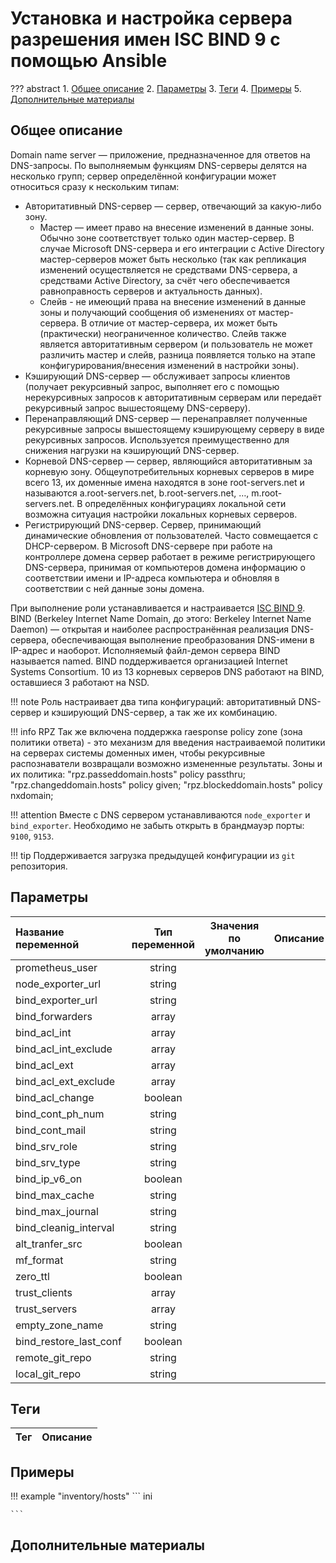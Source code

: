 # Установка и настройка сервера разрешения имен ISC BIND 9 с помощью Ansible

??? abstract
    1. [Общее описание](#общее-описание)
    2. [Параметры](#параметры)
    3. [Теги](#теги)
    4. [Примеры](#примеры)
    5. [Дополнительные материалы](#дополнительные-материалы)

## Общее описание
Domain name server — приложение, предназначенное для ответов на DNS-запросы. По выполняемым функциям DNS-серверы делятся на несколько групп; сервер определённой конфигурации может относиться сразу к нескольким типам:

* Авторитативный DNS-сервер — сервер, отвечающий за какую-либо зону.
    * Мастер — имеет право на внесение изменений в данные зоны. Обычно зоне соответствует только один мастер-сервер. В случае Microsoft DNS-сервера и его интеграции с Active Directory мастер-серверов может быть несколько (так как репликация изменений осуществляется не средствами DNS-сервера, а средствами Active Directory, за счёт чего обеспечивается равноправность серверов и актуальность данных).
    * Слейв - не имеющий права на внесение изменений в данные зоны и получающий сообщения об изменениях от мастер-сервера. В отличие от мастер-сервера, их может быть (практически) неограниченное количество. Слейв также является авторитативным сервером (и пользователь не может различить мастер и слейв, разница появляется только на этапе конфигурирования/внесения изменений в настройки зоны).
* Кэширующий DNS-сервер — обслуживает запросы клиентов (получает рекурсивный запрос, выполняет его с помощью нерекурсивных запросов к авторитативным серверам или передаёт рекурсивный запрос вышестоящему DNS-серверу).
* Перенаправляющий DNS-сервер — перенаправляет полученные рекурсивные запросы вышестоящему кэширующему серверу в виде рекурсивных запросов. Используется преимущественно для снижения нагрузки на кэширующий DNS-сервер.
* Корневой DNS-сервер — сервер, являющийся авторитативным за корневую зону. Общеупотребительных корневых серверов в мире всего 13, их доменные имена находятся в зоне root-servers.net и называются a.root-servers.net, b.root-servers.net, …, m.root-servers.net. В определённых конфигурациях локальной сети возможна ситуация настройки локальных корневых серверов.
* Регистрирующий DNS-сервер. Сервер, принимающий динамические обновления от пользователей. Часто совмещается с DHCP-сервером. В Microsoft DNS-сервере при работе на контроллере домена сервер работает в режиме регистрирующего DNS-сервера, принимая от компьютеров домена информацию о соответствии имени и IP-адреса компьютера и обновляя в соответствии с ней данные зоны домена.

При выполнение роли устанавливается и настраивается [ISC BIND 9](https://www.isc.org/bind/). BIND (Berkeley Internet Name Domain, до этого: Berkeley Internet Name Daemon) — открытая и наиболее распространённая реализация DNS-сервера, обеспечивающая выполнение преобразования DNS-имени в IP-адрес и наоборот. Исполняемый файл-демон сервера BIND называется named. BIND поддерживается организацией Internet Systems Consortium. 10 из 13 корневых серверов DNS работают на BIND, оставшиеся 3 работают на NSD.

!!! note
    Роль настраивает два типа конфигураций: авторитативный DNS-сервер и кэширующий DNS-сервер, а так же их комбинацию.

!!! info RPZ
    Так же включена поддержка raesponse policy zone (зона политики ответа) - это механизм для введения настраиваемой политики на серверах системы доменных имен, чтобы рекурсивные распознаватели возвращали возможно измененные результаты. Зоны и их политика: "rpz.passeddomain.hosts" policy passthru; "rpz.changeddomain.hosts" policy given; "rpz.blockeddomain.hosts" policy nxdomain;

!!! attention
    Вместе с DNS сервером устанавливаются `node_exporter` и `bind_exporter`. Необходимо не забыть открыть в брандмауэр порты: `9100`, `9153`.

!!! tip
    Поддерживается загрузка предыдущей конфигурации из `git` репозитория.

## Параметры
|Название переменной               | Тип переменной | Значения по умолчанию | Описание                                                    |
|:---------------------------------|:--------------:|:---------------------:|:------------------------------------------------------------|
|prometheus_user                   | string         |                       | |
|node_exporter_url                 | string         |                       | |
|bind_exporter_url                 | string         |                       | |
|bind_forwarders                   | array          |                       | |
|bind_acl_int                      | array          |                       | |
|bind_acl_int_exclude              | array          |                       | |
|bind_acl_ext                      | array          |                       | |
|bind_acl_ext_exclude              | array          |                       | |
|bind_acl_change                   | boolean        |                       | |
|bind_cont_ph_num                  | string         |                       | |
|bind_cont_mail                    | string         |                       | |
|bind_srv_role                     | string         |                       | |
|bind_srv_type                     | string         |                       | |
|bind_ip_v6_on                     | boolean        |                       | |
|bind_max_cache                    | string         |                       | |
|bind_max_journal                  | string         |                       | |
|bind_cleanig_interval             | string         |                       | |
|alt_tranfer_src                   | boolean        |                       | |
|mf_format                         | string         |                       | |
|zero_ttl                          | boolean        |                       | |
|trust_clients                     | array          |                       | |
|trust_servers                     | array          |                       | |
|empty_zone_name                   | string         |                       | |
|bind_restore_last_conf            | boolean        |                       | |
|remote_git_repo                   | string         |                       | |
|local_git_repo                    | string         |                       | |

## Теги
|Тег            | Описание                     |
|:--------------|:-----------------------------|


## Примеры

!!! example "inventory/hosts"
    ``` ini

    ```

## Дополнительные материалы

